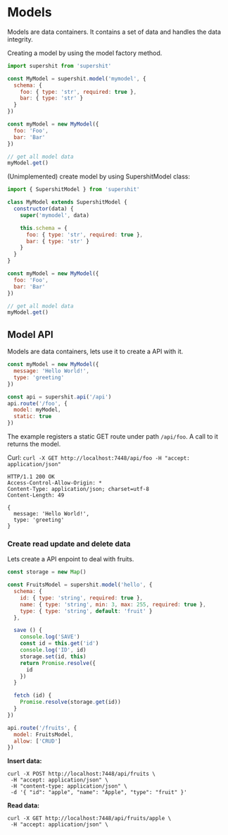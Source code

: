 Models
======

Models are data containers. It contains a set of data and handles the data integrity.

Creating a model by using the model factory method.

```js
import supershit from 'supershit'

const MyModel = supershit.model('mymodel', {
  schema: {
    foo: { type: 'str', required: true },
    bar: { type: 'str' }
  }
})

const myModel = new MyModel({
  foo: 'Foo',
  bar: 'Bar'
})

// get all model data
myModel.get()
```

(Unimplemented) create model by using SupershitModel class:


```js
import { SupershitModel } from 'supershit'

class MyModel extends SupershitModel {
  constructor(data) {
    super('mymodel', data)

    this.schema = {
      foo: { type: 'str', required: true },
      bar: { type: 'str' }
    }
  }
}

const myModel = new MyModel({
  foo: 'Foo',
  bar: 'Bar'
})

// get all model data
myModel.get()
```

## Model API

Models are data containers, lets use it to create a API with it.

```js
const myModel = new MyModel({
  message: 'Hello World!',
  type: 'greeting'
})

const api = supershit.api('/api')
api.route('/foo', {
  model: myModel,
  static: true
})
```

The example registers a static GET route under path `/api/foo`.
A call to it returns the model.

Curl: `curl -X GET http://localhost:7448/api/foo -H "accept: application/json"`

```http
HTTP/1.1 200 OK
Access-Control-Allow-Origin: *
Content-Type: application/json; charset=utf-8
Content-Length: 49

{
  message: 'Hello World!',
  type: 'greeting'
}
```

### Create read update and delete data

Lets create a API enpoint to deal with fruits.

```js
const storage = new Map()

const FruitsModel = supershit.model('hello', {
  schema: {
    id: { type: 'string', required: true },
    name: { type: 'string', min: 3, max: 255, required: true },
    type: { type: 'string', default: 'fruit' }
  },

  save () {
    console.log('SAVE')
    const id = this.get('id')
    console.log('ID', id)
    storage.set(id, this)
    return Promise.resolve({
      id
    })
  }

  fetch (id) {
    Promise.resolve(storage.get(id))
  }
})

api.route('/fruits', {
  model: FruitsModel,
  allow: ['CRUD']
})
```

**Insert data:**  
```shell
curl -X POST http://localhost:7448/api/fruits \
 -H "accept: application/json" \
 -H "content-type: application/json" \
 -d '{ "id": "apple", "name": "Apple", "type": "fruit" }'
```


**Read data:**  
```shell
curl -X GET http://localhost:7448/api/fruits/apple \
 -H "accept: application/json" \
```
